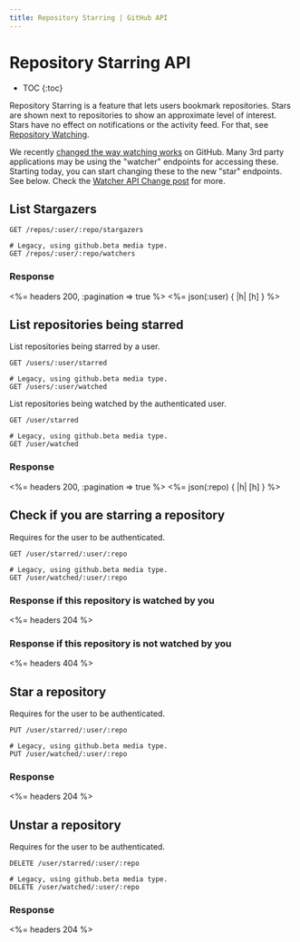 ```yaml
---
title: Repository Starring | GitHub API
---
```


# Repository Starring API

* TOC
{:toc}

Repository Starring is a feature that lets users bookmark repositories.  Stars
are shown next to repositories to show an approximate level of interest.  Stars
have no effect on notifications or the activity feed.  For that, see [Repository
Watching](/v3/repos/watching).

We recently [changed the way watching
works](https://github.com/blog/1204-notifications-stars) on GitHub.  Many 3rd
party applications may be using the "watcher" endpoints for accessing these.
Starting today, you can start changing these to the new "star" endpoints.  See
below.  Check the [Watcher API Change post](/changes/2012-9-5-watcher-api/) for
more.


## List Stargazers

    GET /repos/:user/:repo/stargazers

    # Legacy, using github.beta media type.
    GET /repos/:user/:repo/watchers

### Response

<%= headers 200, :pagination => true %>
<%= json(:user) { |h| [h] } %>

## List repositories being starred

List repositories being starred by a user.

    GET /users/:user/starred

    # Legacy, using github.beta media type.
    GET /users/:user/watched

List repositories being watched by the authenticated user.

    GET /user/starred

    # Legacy, using github.beta media type.
    GET /user/watched

### Response

<%= headers 200, :pagination => true %>
<%= json(:repo) { |h| [h] } %>

## Check if you are starring a repository

Requires for the user to be authenticated.

    GET /user/starred/:user/:repo

    # Legacy, using github.beta media type.
    GET /user/watched/:user/:repo

### Response if this repository is watched by you

<%= headers 204 %>

### Response if this repository is not watched by you

<%= headers 404 %>

## Star a repository

Requires for the user to be authenticated.

    PUT /user/starred/:user/:repo

    # Legacy, using github.beta media type.
    PUT /user/watched/:user/:repo

### Response

<%= headers 204 %>

## Unstar a repository

Requires for the user to be authenticated.

    DELETE /user/starred/:user/:repo

    # Legacy, using github.beta media type.
    DELETE /user/watched/:user/:repo

### Response

<%= headers 204 %>
